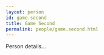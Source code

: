 ```yaml
---
layout: person
id: game.second
title: Game Second
permalink: people/game.second.html
---
```


Person details...